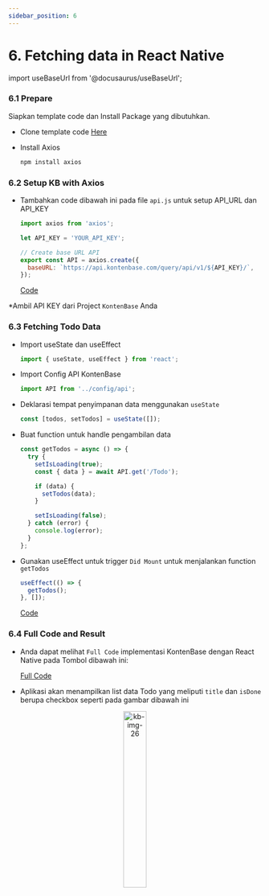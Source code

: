 ```yaml
---
sidebar_position: 6
---
```


# 6. Fetching data in React Native

import useBaseUrl from '@docusaurus/useBaseUrl';

### 6.1 Prepare

Siapkan template code dan Install Package yang dibutuhkan.

- Clone template code [Here](https://github.com/DumbwaysDotId/reactNative-with-KontenBase-template)

- Install Axios

  ```bash
  npm install axios
  ```

### 6.2 Setup KB with Axios

- Tambahkan code dibawah ini pada file `api.js` untuk setup API_URL dan API_KEY

  ```jsx title=src/config/api.js
  import axios from 'axios';

  let API_KEY = 'YOUR_API_KEY';

  // Create base URL API
  export const API = axios.create({
    baseURL: `https://api.kontenbase.com/query/api/v1/${API_KEY}/`,
  });
  ```

  <a href="https://github.com/DumbwaysDotId/reactNative-with-KontenBase/blob/master/src/config/api.js" className="btn-example-code">Code</a>

\*Ambil API KEY dari Project `KontenBase` Anda

### 6.3 Fetching Todo Data

- Import useState dan useEffect

  ```jsx title=src/screens/Todos.js
  import { useState, useEffect } from 'react';
  ```

- Import Config API KontenBase

  ```jsx title=src/screens/Todos.js
  import API from '../config/api';
  ```

- Deklarasi tempat penyimpanan data menggunakan `useState`

  ```jsx title=src/screens/Todos.js
  const [todos, setTodos] = useState([]);
  ```

- Buat function untuk handle pengambilan data

  ```jsx title=src/screens/Todos.js
  const getTodos = async () => {
    try {
      setIsLoading(true);
      const { data } = await API.get('/Todo');

      if (data) {
        setTodos(data);
      }

      setIsLoading(false);
    } catch (error) {
      console.log(error);
    }
  };
  ```

- Gunakan useEffect untuk trigger `Did Mount` untuk menjalankan function `getTodos`

  ```jsx title=src/screens/Todos.js
  useEffect(() => {
    getTodos();
  }, []);
  ```

  <a href="https://github.com/DumbwaysDotId/reactNative-with-KontenBase/blob/master/src/screens/Todos.js" className="btn-example-code">Code</a>

### 6.4 Full Code and Result

- Anda dapat melihat `Full Code` implementasi KontenBase dengan React Native pada Tombol dibawah ini:

  <a href="https://github.com/DumbwaysDotId/reactNative-with-KontenBase" className="btn-example-code">Full Code</a>

- Aplikasi akan menampilkan list data Todo yang meliputi `title` dan `isDone` berupa checkbox seperti pada gambar dibawah ini

<center>
    <img alt="kb-img-26" src={useBaseUrl('img/docs/kb-26.jpeg')} width="30%"/> 
</center>
